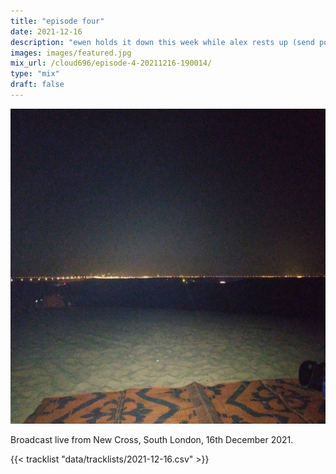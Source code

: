 ```yaml
---
title: "episode four"
date: 2021-12-16
description: "ewen holds it down this week while alex rests up (send positive vibes)"
images: images/featured.jpg
mix_url: /cloud696/episode-4-20211216-190014/
type: "mix"
draft: false
---
```


![artwork](images/featured.jpg)

Broadcast live from New Cross, South London, 16th December 2021.

{{< tracklist "data/tracklists/2021-12-16.csv" >}}
